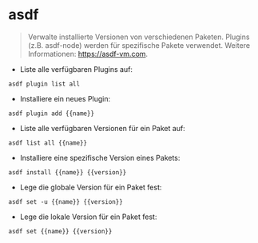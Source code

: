 # asdf

> Verwalte installierte Versionen von verschiedenen Paketen.
> Plugins (z.B. asdf-node) werden für spezifische Pakete verwendet.
> Weitere Informationen: <https://asdf-vm.com>.

- Liste alle verfügbaren Plugins auf:

`asdf plugin list all`

- Installiere ein neues Plugin:

`asdf plugin add {{name}}`

- Liste alle verfügbaren Versionen für ein Paket auf:

`asdf list all {{name}}`

- Installiere eine spezifische Version eines Pakets:

`asdf install {{name}} {{version}}`

- Lege die globale Version für ein Paket fest:

`asdf set -u {{name}} {{version}}`

- Lege die lokale Version für ein Paket fest:

`asdf set {{name}} {{version}}`
